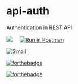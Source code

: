 # api-auth
 Authentication in REST API 

 [![](https://img.shields.io/badge/Node.js-43853D?style=for-the-badge&logo=node.js&logoColor=white)]() &nbsp; &nbsp; [![Run in Postman](https://run.pstmn.io/button.svg)](https://god.postman.co/run-collection/59d725a55a2ea7083b2a)

 [![Gmail](https://img.shields.io/badge/Gmail-D14836?style=for-the-badge&logo=gmail&logoColor=white)](dhruvangg@gmail.com)

 [![forthebadge](https://forthebadge.com/images/badges/built-with-love.svg)](https://dev.to/dhruvangg)

 [![forthebadge](https://forthebadge.com/images/badges/made-with-javascript.svg)](https://dev.to/dhruvangg)
